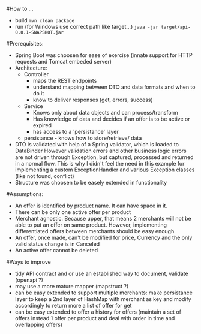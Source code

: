 #How to ...
- build
`mvn clean package`
- run (for Windows use correct path like target\...)
`java -jar target/api-0.0.1-SNAPSHOT.jar`

#Prerequisites:
- Spring Boot was choosen for ease of exercise (innate support for HTTP requests and Tomcat embeded server)
- Architecture:
  - Controller
    - maps the REST endpoints
    - understand mapping between DTO and data formats and when to do it
    - know to deliver responses (get, errors, success)
   - Service
     - Knows only about data objects and can process/transform
     - Has knowledge of data and decides if an offer is to be active or expired
     - has  access to a 'persistance' layer
    - persistance - knows how to store/retrieve/ data
 - DTO is validated with help of a Spring validator, which is loaded to DataBinder
 However validation errors and other business logic errors are not driven through Exception, but captured, processed and returned in a normal flow.
 This is why I didn't feel the need in this example for implementing a custom ExceptionHandler and various Exception classes (like not found, conflict)
 - Structure was choosen to be easely extended in functionality  

#Assumptions:

- An offer is identified by product name. It can have space in it.
- There can be only one active offer  per product
- Merchant agnostic. Because upper, that means 2 merchants will not be able to put an offer on same product. However, implementing differentiated offers between merchants should be easy enough.
- An offer, once made, can't be modified for price, Currency and the only valid status change is in Canceled
- An active offer cannot be deleted
  
 #Ways to improve
  - tidy API contract and or use an established way to document, validate (openapi ?) 
  - may use a more mature mapper (mapstruct ?)
  - can be easy extended to support multiple merchants: make persistance layer to keep a 2nd layer of HashMap with merchant as key and modify accordingly to return more a list of offer for get   
  - can be easy extended to offer a history for offers (maintain a set of offers instead 1 offer per product and deal with order in time and overlapping offers) 